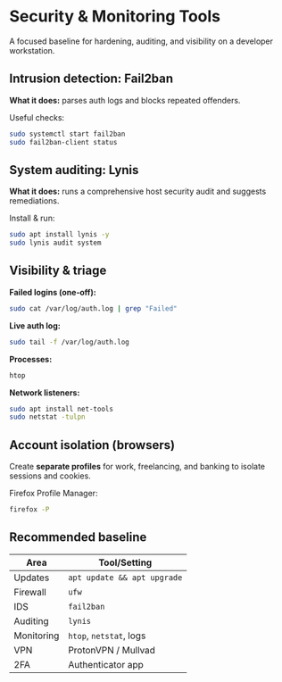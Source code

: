 # Security & Monitoring Tools

A focused baseline for hardening, auditing, and visibility on a developer workstation.

## Intrusion detection: Fail2ban

**What it does:** parses auth logs and blocks repeated offenders.

Useful checks:

```bash
sudo systemctl start fail2ban
sudo fail2ban-client status
```

## System auditing: Lynis

**What it does:** runs a comprehensive host security audit and suggests remediations.

Install & run:

```bash
sudo apt install lynis -y
sudo lynis audit system
```

## Visibility & triage

**Failed logins (one‑off):**

```bash
sudo cat /var/log/auth.log | grep "Failed"
```

**Live auth log:**

```bash
sudo tail -f /var/log/auth.log
```

**Processes:**

```bash
htop
```

**Network listeners:**

```bash
sudo apt install net-tools
sudo netstat -tulpn
```

## Account isolation (browsers)

Create **separate profiles** for work, freelancing, and banking to isolate sessions and cookies.

Firefox Profile Manager:

```bash
firefox -P
```

## Recommended baseline

| Area        | Tool/Setting                |
|-------------|-----------------------------|
| Updates     | `apt update && apt upgrade` |
| Firewall    | `ufw`                       |
| IDS         | `fail2ban`                  |
| Auditing    | `lynis`                     |
| Monitoring  | `htop`, `netstat`, logs     |
| VPN         | ProtonVPN / Mullvad         |
| 2FA         | Authenticator app           |
